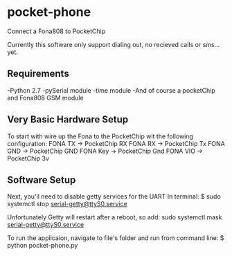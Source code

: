 # pocket-phone
Connect a Fona808 to PocketChip

Currently this software only support dialing out, no recieved calls or sms...
yet.  

Requirements
------------

-Python 2.7
-pySerial module
-time module
-And of course a pocketChip and Fona808 GSM module

Very Basic Hardware Setup
-------------------------

To start with wire up the Fona to the PocketChip wit the following configuration:
FONA TX -> PocketChip RX
FONA RX -> PocketChip Tx
FONA GND -> PocketChip GND
FONA Key -> PocketChip Gnd
FONA VIO -> PocketChip 3v

Software Setup
--------------

Next, you'll need to disable getty services for the UART
In terminal:
$ sudo systemctl stop serial-getty@ttyS0.service

Unfortunately Getty will restart after a reboot, so add:
sudo systemctl mask serial-getty@ttyS0.service

To run the applicaion, navigate to file's folder and run from command line:
$ python pocket-phone.py

